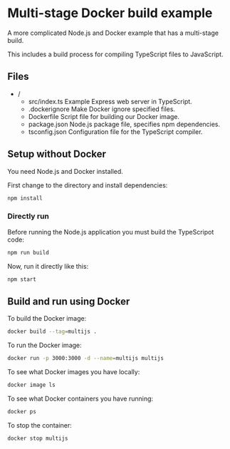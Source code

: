 # Multi-stage Docker build example

A more complicated Node.js and Docker example that has a multi-stage build.

This includes a build process for compiling TypeScript files to JavaScript.

## Files

- /
  - src/index.ts      Example Express web server in TypeScript.
  - .dockerignore     Make Docker ignore specified files.
  - Dockerfile        Script file for building our Docker image.
  - package.json      Node.js package file, specifies npm dependencies.
  - tsconfig.json     Configuration file for the TypeScript compiler.

## Setup without Docker

You need Node.js and Docker installed.

First change to the directory and install dependencies:

```bash
npm install
```

### Directly run

Before running the Node.js application you must build the TypeScripot code:

```bash
npm run build
```

Now, run it directly like this:

```bash
npm start
```

## Build and run using Docker

To build the Docker image:

```bash
docker build --tag=multijs .
```

To run the Docker image:

```bash
docker run -p 3000:3000 -d --name=multijs multijs
```

To see what Docker images you have locally:

```bash
docker image ls
```
To see what Docker containers you have running:

```bash
docker ps
```

To stop the container:

```bash
docker stop multijs
```

